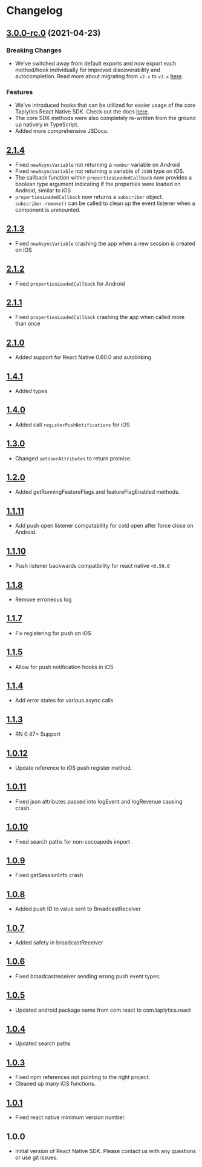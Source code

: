 # Changelog

## [3.0.0-rc.0](https://github.com/taplytics/taplytics-react-native/compare/2.1.4...3.0.0-rc.0) (2021-04-23)

### Breaking Changes

- We've switched away from default exports and now export each method/hook individually for improved discoverability and autocompletion. Read more about migrating from `v2.x` to `v3.x` [here](https://docs.taplytics.com/docs/react-native-sdk#migrating-from-v2x-to-v3x).

### Features

- We've introduced hooks that can be utilized for easier usage of the core Taplytics React Native SDK. Check out the docs [here](https://docs.taplytics.com/docs/react-native-sdk#hooks).
- The core SDK methods were also completely re-written from the ground up natively in TypeScript.
- Added more comprehensive JSDocs.

## [2.1.4](https://github.com/taplytics/taplytics-react-native/compare/2.1.3...2.1.4)

- Fixed `newAsyncVariable` not returning a `number` variable on Android
- Fixed `newAsyncVariable` not returning a variable of `JSON` type on iOS.
- The callback function within `propertiesLoadedCallback` now provides a boolean type argument indicating if the properties were loaded on Android, similar to iOS
- `propertiesLoadedCallback` now returns a `subscriber` object. `subscriber.remove()` can be called to clean up the event listener when a component is unmounted.

## [2.1.3](https://github.com/taplytics/taplytics-react-native/compare/2.1.2...2.1.3)

- Fixed `newAsyncVariable` crashing the app when a new session is created on iOS

## [2.1.2](https://github.com/taplytics/taplytics-react-native/compare/2.1.1...2.1.2)

- Fixed `propertiesLoadedCallback` for Android

## [2.1.1](https://github.com/taplytics/taplytics-react-native/compare/2.1.0...2.1.1)

- Fixed `propertiesLoadedCallback` crashing the app when called more than once

## [2.1.0](https://github.com/taplytics/taplytics-react-native/compare/1.4.1...2.1.0)

- Added support for React Native 0.60.0 and autolinking

## [1.4.1](https://github.com/taplytics/taplytics-react-native/compare/1.4.0...1.4.1)

- Added types

## [1.4.0](https://github.com/taplytics/taplytics-react-native/compare/1.3.0...1.4.1)

- Added call `registerPushNotifications` for iOS

## [1.3.0](https://github.com/taplytics/taplytics-react-native/compare/1.2.0...1.3.0)

- Changed `setUserAttributes` to return promise.

## [1.2.0](https://github.com/taplytics/taplytics-react-native/compare/1.1.11...1.2.0)

- Added getRunningFeatureFlags and featureFlagEnabled methods.

## [1.1.11](https://github.com/taplytics/taplytics-react-native/compare/1.1.10...1.1.11)

- Add push open listener compatability for cold open after force close on Android.

## [1.1.10](https://github.com/taplytics/taplytics-react-native/compare/1.1.8...1.1.10)

- Push listener backwards compatibility for react native `<0.50.0`

## [1.1.8](https://github.com/taplytics/taplytics-react-native/compare/1.1.7...1.1.8)

- Remove erroneous log

## [1.1.7](https://github.com/taplytics/taplytics-react-native/compare/1.1.5...1.1.7)

- Fix registering for push on iOS

## [1.1.5](https://github.com/taplytics/taplytics-react-native/compare/1.1.4...1.1.5)

- Allow for push notification hooks in iOS

## [1.1.4](https://github.com/taplytics/taplytics-react-native/compare/1.1.3...1.1.4)

- Add error states for various async calls

## [1.1.3](https://github.com/taplytics/taplytics-react-native/compare/1.0.12...1.1.3)

- RN 0.47+ Support

## [1.0.12](https://github.com/taplytics/taplytics-react-native/compare/1.0.11...1.0.12)

- Update reference to iOS push register method.

## [1.0.11](https://github.com/taplytics/taplytics-react-native/compare/1.0.10...1.0.11)

- Fixed json attributes passed into logEvent and logRevenue causing crash.

## [1.0.10](https://github.com/taplytics/taplytics-react-native/compare/1.0.9...1.0.10)

- Fixed search paths for non-cocoapods import

## [1.0.9](https://github.com/taplytics/taplytics-react-native/compare/1.0.8...1.0.9)

- Fixed getSessionInfo crash

## [1.0.8](https://github.com/taplytics/taplytics-react-native/compare/1.0.7...1.0.8)

- Added push ID to value sent to BroadcastReceiver

## [1.0.7](https://github.com/taplytics/taplytics-react-native/compare/1.0.6...1.0.7)

- Added safety in broadcastReceiver

## [1.0.6](https://github.com/taplytics/taplytics-react-native/compare/1.0.5...1.0.6)

- Fixed broadcastreceiver sending wrong push event types.

## [1.0.5](https://github.com/taplytics/taplytics-react-native/compare/1.0.4...1.0.5)

- Updated android package name from com.react to com.taplytics.react

## [1.0.4](https://github.com/taplytics/taplytics-react-native/compare/1.0.3...1.0.4)

- Updated search paths

## [1.0.3](https://github.com/taplytics/taplytics-react-native/compare/1.0.1...1.0.3)

- Fixed npm references not pointing to the right project.
- Cleaned up many iOS functions.

## [1.0.1](https://github.com/taplytics/taplytics-react-native/compare/1.0.0...1.0.1)

- Fixed react native minimum version number.

## 1.0.0

- Initial version of React Native SDK. Please contact us with any questions or use git issues.
